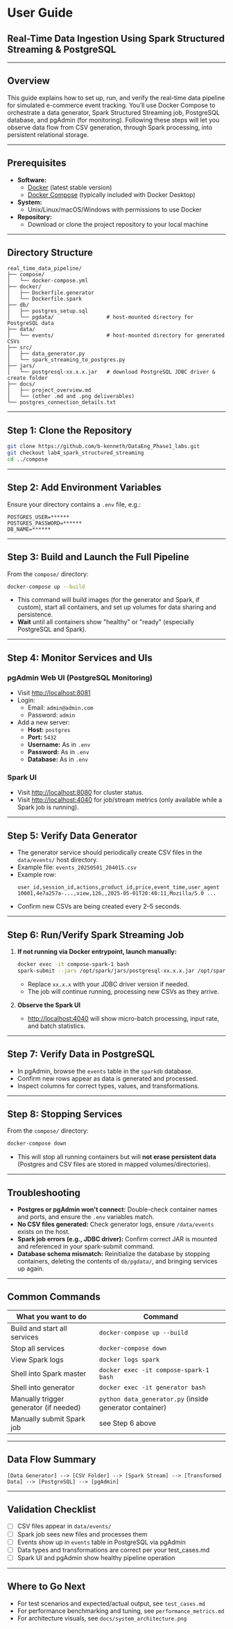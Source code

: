 # User Guide

## Real-Time Data Ingestion Using Spark Structured Streaming & PostgreSQL

---

## Overview

This guide explains how to set up, run, and verify the real-time data pipeline for simulated e-commerce event tracking. You’ll use Docker Compose to orchestrate a data generator, Spark Structured Streaming job, PostgreSQL database, and pgAdmin (for monitoring). Following these steps will let you observe data flow from CSV generation, through Spark processing, into persistent relational storage.

---

## Prerequisites

- **Software:**  
  - [Docker](https://docs.docker.com/get-docker/) (latest stable version)
  - [Docker Compose](https://docs.docker.com/compose/) (typically included with Docker Desktop)
- **System:**  
  - Unix/Linux/macOS/Windows with permissions to use Docker
- **Repository:**  
  - Download or clone the project repository to your local machine

---

## Directory Structure

```
real_time_data_pipeline/
├── compose/
│   └── docker-compose.yml
├── docker/
│   ├── Dockerfile.generator
│   └── Dockerfile.spark
├── db/
│   ├── postgres_setup.sql
│   └── pgdata/                 # host-mounted directory for PostgreSQL data
├── data/
│   └── events/                 # host-mounted directory for generated CSVs
├── src/
│   ├── data_generator.py
│   └── spark_streaming_to_postgres.py
├── jars/
│   └── postgresql-xx.x.x.jar   # download PostgreSQL JDBC driver & create folder
├── docs/
│   ├── project_overview.md
│   └── (other .md and .png deliverables)
└── postgres_connection_details.txt
```

---

## Step 1: Clone the Repository

```bash
git clone https://github.com/b-kenneth/DataEng_Phase1_labs.git 
git checkout lab4_spark_structured_streaming
cd ../compose
```

---

## Step 2: Add Environment Variables

Ensure your directory contains a `.env` file, e.g.:

```
POSTGRES_USER=******
POSTGRES_PASSWORD=******
DB_NAME=******
```

---

## Step 3: Build and Launch the Full Pipeline

From the `compose/` directory:

```bash
docker-compose up --build
```

- This command will build images (for the generator and Spark, if custom), start all containers, and set up volumes for data sharing and persistence.
- **Wait** until all containers show "healthy" or "ready" (especially PostgreSQL and Spark).

---

## Step 4: Monitor Services and UIs

### **pgAdmin Web UI (PostgreSQL Monitoring)**
- Visit [http://localhost:8081](http://localhost:8081)
- Login:  
  - Email: `admin@admin.com`  
  - Password: `admin`
- Add a new server:
  - **Host:** `postgres`  
  - **Port:** `5432`  
  - **Username:** As in `.env`  
  - **Password:** As in `.env`  
  - **Database:** As in `.env`

### **Spark UI**
- Visit [http://localhost:8080](http://localhost:8080) for cluster status.
- Visit [http://localhost:4040](http://localhost:4040) for job/stream metrics (only available while a Spark job is running).

---

## Step 5: Verify Data Generator

- The generator service should periodically create CSV files in the `data/events/` host directory.
- Example file: `events_20250501_204015.csv`
- Example row:
    ```
    user_id,session_id,actions,product_id,price,event_time,user_agent
    10001,4e7a257a-...,view,126,,2025-05-01T20:40:11,Mozilla/5.0 ...
    ```
- Confirm new CSVs are being created every 2–5 seconds.

---

## Step 6: Run/Verify Spark Streaming Job

1. **If not running via Docker entrypoint, launch manually:**

    ```bash
    docker exec -it compose-spark-1 bash
    spark-submit --jars /opt/spark/jars/postgresql-xx.x.x.jar /opt/spark/app/spark_streaming_to_postgres.py
    ```

    - Replace `xx.x.x` with your JDBC driver version if needed.
    - The job will continue running, processing new CSVs as they arrive.

2. **Observe the Spark UI**  
   - [http://localhost:4040](http://localhost:4040) will show micro-batch processing, input rate, and batch statistics.

---

## Step 7: Verify Data in PostgreSQL

- In pgAdmin, browse the `events` table in the `sparkdb` database.
- Confirm new rows appear as data is generated and processed.
- Inspect columns for correct types, values, and transformations.

---

## Step 8: Stopping Services

From the `compose/` directory:

```bash
docker-compose down
```

- This will stop all running containers but will **not erase persistent data** (Postgres and CSV files are stored in mapped volumes/directories).

---

## Troubleshooting

- **Postgres or pgAdmin won't connect:** Double-check container names and ports, and ensure the `.env` variables match.
- **No CSV files generated:** Check generator logs, ensure `/data/events` exists on the host.
- **Spark job errors (e.g., JDBC driver):** Confirm correct JAR is mounted and referenced in your spark-submit command.
- **Database schema mismatch:** Reinitialize the database by stopping containers, deleting the contents of `db/pgdata/`, and bringing services up again.

---

## Common Commands

| What you want to do                                  | Command                                                   |
|------------------------------------------------------|-----------------------------------------------------------|
| Build and start all services                         | `docker-compose up --build`                               |
| Stop all services                                    | `docker-compose down`                                     |
| View Spark logs                                      | `docker logs spark`                                       |
| Shell into Spark master                              | `docker exec -it compose-spark-1 bash`                              |
| Shell into generator                                 | `docker exec -it generator bash`                          |
| Manually trigger generator (if needed)               | `python data_generator.py` (inside generator container)   |
| Manually submit Spark job                            | see Step 6 above                                          |

---

## Data Flow Summary

```
[Data Generator] --> [CSV Folder] --> [Spark Stream] --> [Transformed Data] --> [PostgreSQL] --> [pgAdmin]
```

---

## Validation Checklist

- [ ] CSV files appear in `data/events/`
- [ ] Spark job sees new files and processes them
- [ ] Events show up in `events` table in PostgreSQL via pgAdmin
- [ ] Data types and transformations are correct per your test_cases.md
- [ ] Spark UI and pgAdmin show healthy pipeline operation

---

## Where to Go Next

- For test scenarios and expected/actual output, see `test_cases.md`
- For performance benchmarking and tuning, see `performance_metrics.md`
- For architecture visuals, see `docs/system_architecture.png`

